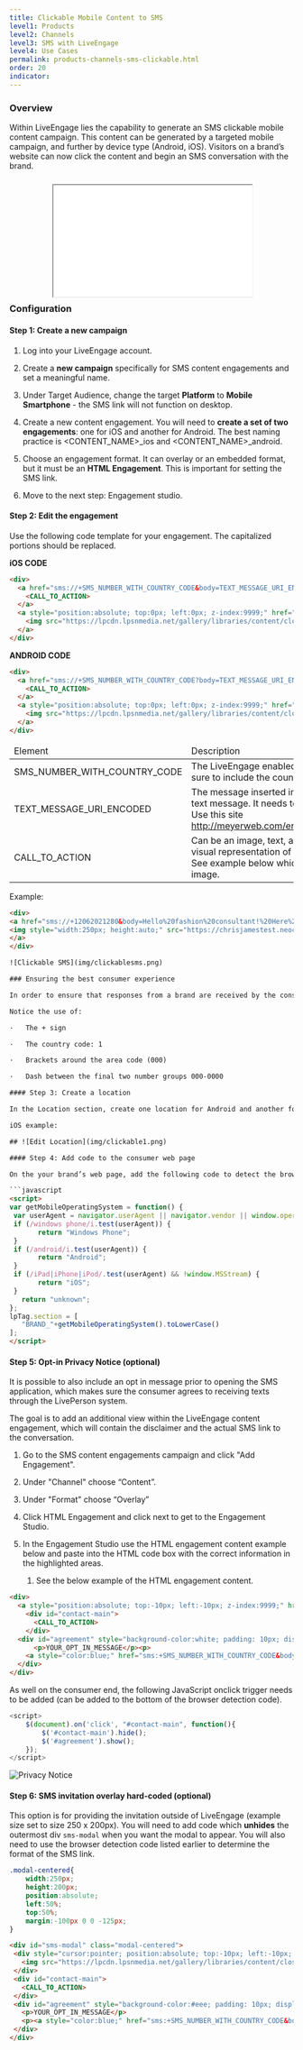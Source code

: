 ```yaml
---
title: Clickable Mobile Content to SMS
level1: Products
level2: Channels
level3: SMS with LiveEngage
level4: Use Cases
permalink: products-channels-sms-clickable.html
order: 20
indicator:
---
```


### Overview

Within LiveEngage lies the capability to generate an SMS clickable mobile content campaign. This content can be generated by a targeted mobile campaign, and further by device type (Android, iOS). Visitors on a brand’s website can now click the content and begin an SMS conversation with the brand.

<div style="display: block; position: relative; max-width: 70%;margin:0 auto;"><div style="padding-top: 56.25%;"><iframe src="//players.brightcove.net/902047215001/default_default/index.html?videoId=5330861932001" allowfullscreen webkitallowfullscreen mozallowfullscreen style="width: 100%; height: 100%; position: absolute; top: 10px; bottom: 0px; right: 0px; left: 0px;"></iframe></div></div>

### Configuration

#### Step 1: Create a new campaign

1. Log into your LiveEngage account.

2. Create a **new campaign** specifically for SMS content engagements and set a meaningful name.

3. Under Target Audience, change the target **Platform** to **Mobile Smartphone** - the SMS link will not function on desktop.

4. Create a new content engagement. You will need to **create a set of two engagements**: one for iOS and another for Android. The best naming practice is <CONTENT_NAME>_ios and <CONTENT_NAME>_android.

5. Choose an engagement format. It can overlay or an embedded format, but it must be an **HTML Engagement**. This is important for setting the SMS link.  

6. Move to the next step: Engagement studio.

#### Step 2: Edit the engagement

Use the following code template for your engagement. The capitalized portions should be replaced.

**iOS CODE**

```html
<div>
  <a href="sms://+SMS_NUMBER_WITH_COUNTRY_CODE&body=TEXT_MESSAGE_URI_ENCODED">
    <CALL_TO_ACTION>
  </a>
  <a style="position:absolute; top:0px; left:0px; z-index:9999;" href="#" data-LP-event="close">
    <img src="https://lpcdn.lpsnmedia.net/gallery/libraries/content/close_icons/blue_white.png">
  </a>
</div>
```

**ANDROID CODE**

```html
<div>
  <a href="sms://+SMS_NUMBER_WITH_COUNTRY_CODE?body=TEXT_MESSAGE_URI_ENCODED">
    <CALL_TO_ACTION>
  </a>
  <a style="position:absolute; top:0px; left:0px; z-index:9999;" href="#" data-LP-event="close">
    <img src="https://lpcdn.lpsnmedia.net/gallery/libraries/content/close_icons/blue_white.png">
  </a>
</div>
```

<table>
<thead>
  <tr>
    <td>Element</td>
    <td>Description</td>
  </tr>
</thead>
<tbody>
  <tr>
    <td>SMS_NUMBER_WITH_COUNTRY_CODE</td>
    <td>The LiveEngage enabled SMS number. Be sure to include the country code.</td>
  </tr>
  <tr>
    <td>TEXT_MESSAGE_URI_ENCODED</td>
    <td>The message inserted into the body of the text message. It needs to be URI encoded. Use this site <a href="http://meyerweb.com/eric/tools/dencoder/" targert="_blank">http://meyerweb.com/eric/tools/dencoder/</a>"</td>
  </tr>
  <tr>
    <td>CALL_TO_ACTION</td>
    <td>Can be an image, text, any HTML that is the visual representation of the engagement. See example below which uses an overlay image.</td>
  </tr>
</tbody>
</table>


Example:

```html
<div>
<a href="sms://+12062021280&body=Hello%20fashion%20consultant!%20Here%20is%20my%20question%3A%20">
<img style="width:250px; height:auto;" src="https://chrisjamestest.neocities.org/img/bigbag-clicktomessage.png">
</a>
</div>

![Clickable SMS](img/clickablesms.png)

### Ensuring the best consumer experience

In order to ensure that responses from a brand are received by the consumer in the same thread, the brand needs to ensure that the initial text be sent to a full format number e.g. +1(000) 000-0000. Numbers cannot be in toll free number format, otherwise the thread will break.

Notice the use of:

·  	The + sign

·  	The country code: 1

·  	Brackets around the area code (000)

·  	Dash between the final two number groups 000-0000

#### Step 3: Create a location

In the Location section, create one location for Android and another for iOS, using the Section engagement attribute.

iOS example:

## ![Edit Location](img/clickable1.png)

#### Step 4: Add code to the consumer web page

On the your brand’s web page, add the following code to detect the browser version and the set section variable. For a full explanation on section variables please see this [article](https://liveengage.liveperson.net/a/new/?connectionOpenArticle=engagement-attributes-overview){:target="_blank"}.

```javascript
<script>
var getMobileOperatingSystem = function() {
 var userAgent = navigator.userAgent || navigator.vendor || window.opera;
 if (/windows phone/i.test(userAgent)) {
       return "Windows Phone";
 }
 if (/android/i.test(userAgent)) {
       return "Android";
 }
 if (/iPad|iPhone|iPod/.test(userAgent) && !window.MSStream) {
       return "iOS";
 }
   return "unknown";
};
lpTag.section = [
   "BRAND_"+getMobileOperatingSystem().toLowerCase()
];
</script>
```

#### Step 5: Opt-in Privacy Notice (optional)

It is possible to also include an opt in message prior to opening the SMS application, which makes sure the consumer agrees to receiving texts through the LivePerson system.

The goal is to add an additional view within the LiveEngage content engagement, which will contain the disclaimer and the actual SMS link to the conversation.

1. Go to the SMS content engagements campaign and click "Add Engagement".

2. Under "Channel" choose “Content”.

3. Under "Format" choose “Overlay”

4. Click HTML Engagement and click next to get to the Engagement Studio.

5. In the Engagement Studio use the HTML engagement content example below and paste into the HTML code box with the correct information in the highlighted areas.

    1.  See the below example of the HTML engagement content.

```html  
<div>
  <a style="position:absolute; top:-10px; left:-10px; z-index:9999;" href="#" data-LP-event="close"><img src="https://lpcdn.lpsnmedia.net/gallery/libraries/content/close_icons/blue_white.png"></a>
    <div id="contact-main">
      <CALL_TO_ACTION>
    </div>
  <div id="agreement" style="background-color:white; padding: 10px; display:none; width:250px;">
      <p>YOUR_OPT_IN_MESSAGE</p><p>
    <a style="color:blue;" href="sms:+SMS_NUMBER_WITH_COUNTRY_CODE&body=TEXT_MESSAGE_URI_ENCODED">I Agree ›</a></p>
  </div>
</div>
```
As well on the consumer end, the following JavaScript onclick trigger needs to be added (can be added to the bottom of the browser detection code).

```javascript
<script>
 	$(document).on('click', "#contact-main", function(){
      	$('#contact-main').hide();
      	$('#agreement').show();
 	});
</script>
```

![Privacy Notice](img/clickable2.png)

#### Step 6: SMS invitation overlay hard-coded (optional)

This option is for providing the invitation outside of LiveEngage (example size set to size 250 x 200px). You will need to add code which **unhides** the outermost div `sms-modal` when you want the modal to appear. You will also need to use the browser detection code listed earlier to determine the format of the SMS link.

```css
.modal-centered{
 	width:250px;
 	height:200px;
 	position:absolute;
 	left:50%;
 	top:50%;
 	margin:-100px 0 0 -125px;
}
```

```html
<div id="sms-modal" class="modal-centered">
 <div style="cursor:pointer; position:absolute; top:-10px; left:-10px; z-index:9999;" onclick="$('#sms-modal').hide();" >
   <img src="https://lpcdn.lpsnmedia.net/gallery/libraries/content/close_icons/blue_white.png">
 </div>
 <div id="contact-main">
   <CALL_TO_ACTION>
 </div>
 <div id="agreement" style="background-color:#eee; padding: 10px; display:none; width:100%; height:100%;">
   <p>YOUR_OPT_IN_MESSAGE</p>
   <p><a style="color:blue;" href="sms:+SMS_NUMBER_WITH_COUNTRY_CODE&body=TEXT_MESSAGE_URI_ENCODED">I Agree ›</a></p>
 </div>
</div>
